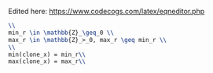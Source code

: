 
Edited here: https://www.codecogs.com/latex/eqneditor.php

```latex
\\
min_r \in \mathbb{Z}_\geq_0 \\
max_r \in \mathbb{Z}_>_0, max_r \geq min_r \\
\\
min(clone_x) = min_r\\
max(clone_x) = max_r\\
```

